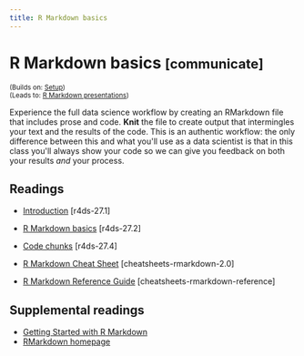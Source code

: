 ```yaml
---
title: R Markdown basics
---
```


<!-- Generated automatically from rmarkdown-basics.yml. Do not edit by hand -->

# R Markdown basics <small class='communicate'>[communicate]</small>
<small>(Builds on: [Setup](setup.md))</small>  
<small>(Leads to: [R Markdown presentations](rmarkdown-formats.md))</small>

Experience the full data science workflow by creating an RMarkdown file that
includes prose and code. __Knit__ the file to create output that intermingles
your text and the results of the code. This is an authentic workflow: the only
difference between this and what you'll use as a data scientist is that in
this class you'll always show your code so we can give you feedback on both
your results _and_ your process.

## Readings

  * [Introduction](http://r4ds.had.co.nz/r-markdown.html#introduction-18) [r4ds-27.1]

  * [R Markdown basics](http://r4ds.had.co.nz/r-markdown.html#r-markdown-basics) [r4ds-27.2]

  * [Code chunks](http://r4ds.had.co.nz/r-markdown.html#code-chunks) [r4ds-27.4]

  * [R Markdown Cheat Sheet](https://github.com/rstudio/cheatsheets/raw/master/rmarkdown-2.0.pdf) [cheatsheets-rmarkdown-2.0]

  * [R Markdown Reference Guide](https://www.rstudio.com/wp-content/uploads/2015/03/rmarkdown-reference.pdf) [cheatsheets-rmarkdown-reference]


## Supplemental readings

* [Getting Started with R Markdown](supplements.html#grolemund-rmarkdown)
* [RMarkdown homepage](supplements.html#rmarkdown)

